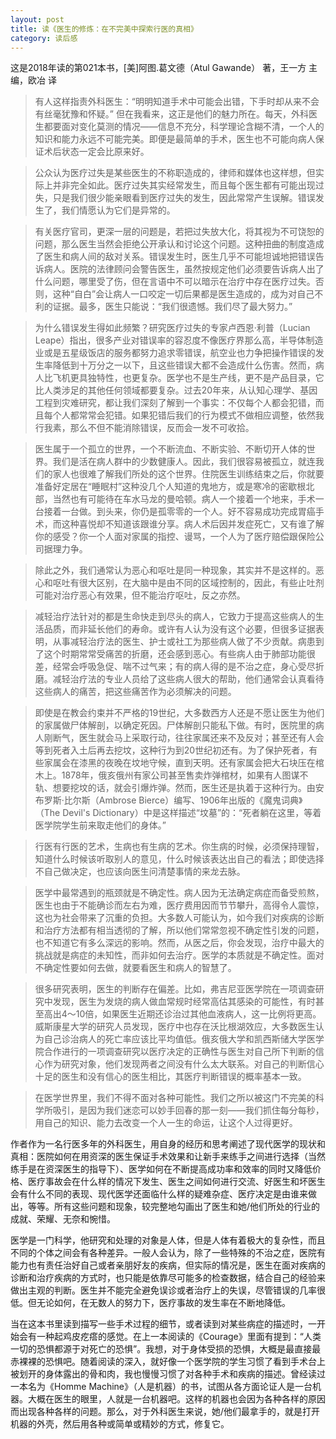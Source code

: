 ```yaml
---
layout: post
title: 读《医生的修炼：在不完美中探索行医的真相》
category: 读后感
---
```

这是2018年读的第021本书，[美]阿图.葛文德（Atul Gawande） 著，王一方 主编，欧冶 译

>有人这样指责外科医生：“明明知道手术中可能会出错，下手时却从来不会有丝毫犹豫和怀疑。” 但在我看来，这正是他们的魅力所在。每天，外科医生都要面对变化莫测的情况——信息不充分，科学理论含糊不清，一个人的知识和能力永远不可能完美。即便是最简单的手术，医生也不可能向病人保证术后状态一定会比原来好。

>公众认为医疗过失是某些医生的不称职造成的，律师和媒体也这样想，但实际上并非完全如此。医疗过失其实经常发生，而且每个医生都有可能出现过失，只是我们很少能亲眼看到医疗过失的发生，因此常常产生误解。错误发生了，我们情愿认为它们是异常的。

>有关医疗官司，更深一层的问题是，若把过失放大化，将其视为不可饶恕的问题，那么医生当然会拒绝公开承认和讨论这个问题。这种扭曲的制度造成了医生和病人间的敌对关系。错误发生时，医生几乎不可能坦诚地把错误告诉病人。医院的法律顾问会警告医生，虽然按规定他们必须要告诉病人出了什么问题，哪里受了伤，但在言语中不可以暗示在治疗中存在医疗过失。否则，这种“自白”会让病人一口咬定一切后果都是医生造成的，成为对自己不利的证据。最多，医生只能说：“我们很遗憾。我们尽了最大努力。”

>为什么错误发生得如此频繁？研究医疗过失的专家卢西恩·利普（Lucian Leape）指出，很多产业对错误率的容忍度不像医疗界那么高，半导体制造业或是五星级饭店的服务都努力追求零错误，航空业也力争把操作错误的发生率降低到十万分之一以下，且这些错误大都不会造成什么伤害。然而，病人比飞机更具独特性，也更复杂。医学也不是生产线，更不是产品目录，它比人类涉足的其他任何领域都要复杂。过去20年来，从认知心理学、基因工程到灾难研究，都让我们深刻了解到一个事实：不仅每个人都会犯错，而且每个人都常常会犯错。如果犯错后我们的行为模式不做相应调整，依然我行我素，那么不但不能消除错误，反而会一发不可收拾。

>医生属于一个孤立的世界，一个不断流血、不断实验、不断切开人体的世界。我们是活在病人群中的少数健康人。因此，我们很容易被孤立，就连我们的家人也很难了解我们所处的这个世界。住院医生训练结束之后，你就要准备好定居在“睡眠村”这种没几个人知道的鬼地方，或是寒冷的密歇根北部，当然也有可能待在车水马龙的曼哈顿。病人一个接着一个地来，手术一台接着一台做。到头来，你仍是孤零零的一个人。好不容易成功完成胃癌手术，而这种喜悦却不知道该跟谁分享。病人术后因并发症死亡，又有谁了解你的感受？你一个人面对家属的指控、谩骂，一个人为了医疗赔偿跟保险公司据理力争。

>除此之外，我们通常认为恶心和呕吐是同一种现象，其实并不是这样的。恶心和呕吐有很大区别，在大脑中是由不同的区域控制的，因此，有些止吐剂可能对治疗恶心有效果，但不能治疗呕吐，反之亦然。

>减轻治疗法针对的都是生命快走到尽头的病人，它致力于提高这些病人的生活品质，而非延长他们的寿命。或许有人认为没有这个必要，但很多证据表明，从事减轻治疗法的医生、护士或社工为那些病人做了不少贡献。病患到了这个时期常常受痛苦的折磨，还会感到恶心。有些病人由于肺部功能很差，经常会呼吸急促、喘不过气来；有的病人得的是不治之症，身心受尽折磨。减轻治疗法的专业人员给了这些病人很大的帮助，他们通常会认真看待这些病人的痛苦，把这些痛苦作为必须解决的问题。

>即使是在教会约束并不严格的19世纪，大多数西方人还是不愿让医生为他们的家属做尸体解剖，以确定死因。尸体解剖只能私下做。有时，医院里的病人刚断气，医生就会马上采取行动，往往家属还来不及反对；甚至还有人会等到死者入土后再去挖坟，这种行为到20世纪初还有。为了保护死者，有些家属会在漆黑的夜晚在坟地守候，直到天明。还有家属会把大石块压在棺木上。1878年，俄亥俄州有家公司甚至售卖炸弹棺材，如果有人图谋不轨、想要挖坟的话，就会引爆炸弹。然而，医生还是执着于这种行为。由安布罗斯·比尔斯（Ambrose Bierce）编写、1906年出版的《魔鬼词典》（The Devil's Dictionary）中是这样描述“坟墓”的：“死者躺在这里，等着医学院学生前来取走他们的身体。”

>行医有行医的艺术，生病也有生病的艺术。你生病的时候，必须保持理智，知道什么时候该听取别人的意见，什么时候该表达出自己的看法；即使选择不自己做决定，也应该向医生问清楚事情的来龙去脉。

>医学中最常遇到的瓶颈就是不确定性。病人因为无法确定病症而备受煎熬，医生也由于不能确诊而左右为难，医疗费用因而节节攀升，高得令人震惊，这也为社会带来了沉重的负担。大多数人可能认为，如今我们对疾病的诊断和治疗方法都有相当透彻的了解，所以他们常常忽视不确定性引发的问题，也不知道它有多么深远的影响。然而，从医之后，你会发现，治疗中最大的挑战就是病症的未知性，而非如何去治疗。医学的本质就是不确定性。面对不确定性要如何去做，就要看医生和病人的智慧了。

>很多研究表明，医生的判断存在偏差。比如，弗吉尼亚医学院在一项调查研究中发现，医生为发烧的病人做血常规时经常高估其感染的可能性，有时甚至高出4～10倍，如果医生近期还诊治过其他血液病人，这一比例将更高。威斯康星大学的研究人员发现，医疗中也存在沃比根湖效应，大多数医生认为自己诊治病人的死亡率应该比平均值低。俄亥俄大学和凯西斯储大学医学院合作进行的一项调查研究以医疗决定的正确性与医生对自己所下判断的信心作为研究对象，他们发现两者之间没有什么太大联系。对自己的判断信心十足的医生和没有信心的医生相比，其医疗判断错误的概率基本一致。

>在医学世界里，我们不得不面对各种可能性。我们之所以被这门不完美的科学所吸引，是因为我们迷恋可以妙手回春的那一刻——我们抓住每分每秒，用自己的知识、能力去改变一个人一生的命运，让这个人过得更好。

作者作为一名行医多年的外科医生，用自身的经历和思考阐述了现代医学的现状和真相：医院如何在用资深的医生保证手术效果和让新手来练手之间进行选择（当然练手是在资深医生的指导下）、医学如何在不断提高成功率和效率的同时又降低价格、医疗事故会在什么样的情况下发生、医生之间如何进行交流、好医生和坏医生会有什么不同的表现、现代医学还面临什么样的疑难杂症、医疗决定是由谁来做出，等等。所有这些问题和现象，较完整地勾画出了医生和她/他们所处的行业的成就、荣耀、无奈和惋惜。

医学是一门科学，他研究和处理的对象是人体，但是人体有着极大的复杂性，而且不同的个体之间会有各种差异。一般人会认为，除了一些特殊的不治之症，医院有能力也有责任治好自己或者亲朋好友的疾病，但实际的情况是，医生在面对疾病的诊断和治疗疾病的方式时，也只能是依靠尽可能多的检查数据，结合自己的经验来做出主观的判断。医生并不能完全避免误诊或者治疗上的失误，尽管错误的几率很低。但无论如何，在无数人的努力下，医疗事故的发生率在不断地降低。

当在这本书里读到描写一些手术过程的细节，或者读到对某些病症的描述时，一开始会有一种起鸡皮疙瘩的感觉。在上一本阅读的《Courage》里面有提到：“人类一切的恐惧都源于对死亡的恐惧”。我想，对于身体受损的恐惧，大概是最直接最赤裸裸的恐惧吧。随着阅读的深入，就好像一个医学院的学生习惯了看到手术台上被划开的身体露出的骨和肉，我也慢慢习惯了对各种手术和疾病的描述。曾经读过一本名为《Homme Machine》（人是机器）的书，试图从各方面论证人是一台机器。大概在医生的眼里，人就是一台机器吧。这样的机器也会因为各种各样的原因而出现各种各样的问题。那么，对于外科医生来说，她/他们最拿手的，就是打开机器的外壳，然后用各种或简单或精妙的方式，修复它。